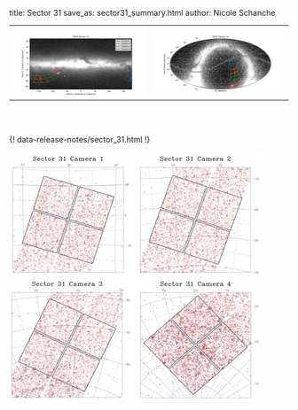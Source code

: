 title: Sector 31
save_as: sector31_summary.html
author: Nicole Schanche


<table>
  <tr>
    <th colspan="2" ></th>
  </tr>
  <tr>
    <td width="50%" style = "text-align: center;">
          <img class="img-responsive" style="max-width:100%;" src="images/sector-plots/tess_galactic_sector_031.png"> 
    </td>
    <td width="50%" style = "text-align: center;">
          <img class="img-responsive" style="max-width:100%;" src="images/sector-plots/tess_icrs_sector_031.png">
    </td>
  </tr>
</table>
<br></br>





{! data-release-notes/sector_31.html !}

<img class="img-responsive" style="max-width:90%;" src="images/sector-plots/sector-plots.031.jpeg">